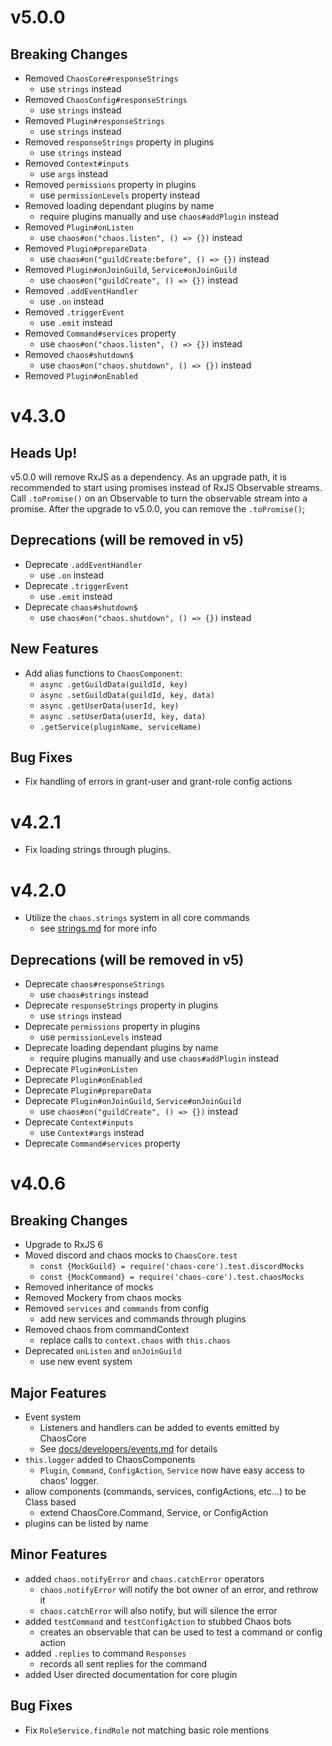 v5.0.0
======

Breaking Changes
----------------
- Removed `ChaosCore#responseStrings`
    - use `strings` instead
- Removed `ChaosConfig#responseStrings`
    - use `strings` instead
- Removed `Plugin#responseStrings`
    - use `strings` instead
- Removed `responseStrings` property in plugins
    - use `strings` instead
- Removed `Context#inputs`
    - use `args` instead
- Removed `permissions` property in plugins
    - use `permissionLevels` property instead
- Removed loading dependant plugins by name
    - require plugins manually and use `chaos#addPlugin` instead
- Removed `Plugin#onListen`
    - use `chaos#on("chaos.listen", () => {})` instead
- Removed `Plugin#prepareData`
    - use `chaos#on("guildCreate:before", () => {})` instead
- Removed `Plugin#onJoinGuild`, `Service#onJoinGuild`
    - use `chaos#on("guildCreate", () => {})` instead
- Removed `.addEventHandler`
    - use `.on` instead
- Removed `.triggerEvent`
    - use `.emit` instead
- Removed `Command#services` property
    - use `chaos#on("chaos.listen", () => {})` instead
- Removed `chaos#shutdown$`
    - use `chaos#on("chaos.shutdown", () => {})` instead
- Removed `Plugin#onEnabled`

v4.3.0
======

Heads Up!
---------
v5.0.0 will remove RxJS as a dependency. As an upgrade path, it is recommended 
to start using promises instead of RxJS Observable streams. Call `.toPromise()` 
on an Observable to turn the observable stream into a promise. After the 
upgrade to v5.0.0, you can remove the `.toPromise()`;

Deprecations (will be removed in v5)
----------------------------
- Deprecate `.addEventHandler`
    - use `.on` instead
- Deprecate `.triggerEvent`
    - use `.emit` instead
- Deprecate `chaos#shutdown$`
    - use `chaos#on("chaos.shutdown", () => {})` instead

New Features
------------
- Add alias functions to `ChaosComponent`:
    - `async .getGuildData(guildId, key)`
    - `async .setGuildData(guildId, key, data)`
    - `async .getUserData(userId, key)`
    - `async .setUserData(userId, key, data)`
    - `.getService(pluginName, serviceName)`
    
Bug Fixes
---------
- Fix handling of errors in grant-user and grant-role config actions


v4.2.1
======

- Fix loading strings through plugins.


v4.2.0
======

- Utilize the `chaos.strings` system in all core commands
    - see [strings.md](docs/developers/strings.md) for more info

Deprecations (will be removed in v5)
----------------------------
- Deprecate `chaos#responseStrings`
    - use `chaos#strings` instead
- Deprecate `responseStrings` property in plugins
    - use `strings` instead
- Deprecate `permissions` property in plugins
    - use `permissionLevels` instead
- Deprecate loading dependant plugins by name
    - require plugins manually and use `chaos#addPlugin` instead
- Deprecate `Plugin#onListen`
- Deprecate `Plugin#onEnabled`
- Deprecate `Plugin#prepareData`
- Deprecate `Plugin#onJoinGuild`, `Service#onJoinGuild`
    - use `chaos#on("guildCreate", () => {})` instead
- Deprecate `Context#inputs`
    - use `Context#args` instead
- Deprecate `Command#services` property

v4.0.6
======

Breaking Changes
----------------
- Upgrade to RxJS 6
- Moved discord and chaos mocks to `ChaosCore.test`
    - `const {MockGuild} = require('chaos-core').test.discordMocks`
    - `const {MockCommand} = require('chaos-core').test.chaosMocks`
- Removed inheritance of mocks 
- Removed Mockery from chaos mocks
- Removed `services` and `commands` from config
    - add new services and commands through plugins
- Removed chaos from commandContext
    - replace calls to `context.chaos` with `this.chaos`
- Deprecated `onListen` and `onJoinGuild`
    - use new event system
    
Major Features
--------------
- Event system
    - Listeners and handlers can be added to events emitted by ChaosCore
    - See [docs/developers/events.md](./docs/developers/events.md) for details
- `this.logger` added to ChaosComponents
    - `Plugin`, `Command`, `ConfigAction`, `Service` now have easy access to
      chaos' logger.
- allow components (commands, services, configActions, etc...) to be Class based
  - extend ChaosCore.Command, Service, or ConfigAction
- plugins can be listed by name

Minor Features
--------------
- added `chaos.notifyError` and `chaos.catchError` operators
    - `chaos.notifyError` will notify the bot owner of an error, and rethrow it
    - `chaos.catchError` will also notify, but will silence the error
- added `testCommand` and `testConfigAction` to stubbed Chaos bots
    - creates an observable that can be used to test a command or config action
- added `.replies` to command `Responses`
    - records all sent replies for the command
- added User directed documentation for core plugin

Bug Fixes
---------
- Fix `RoleService.findRole` not matching basic role mentions 
